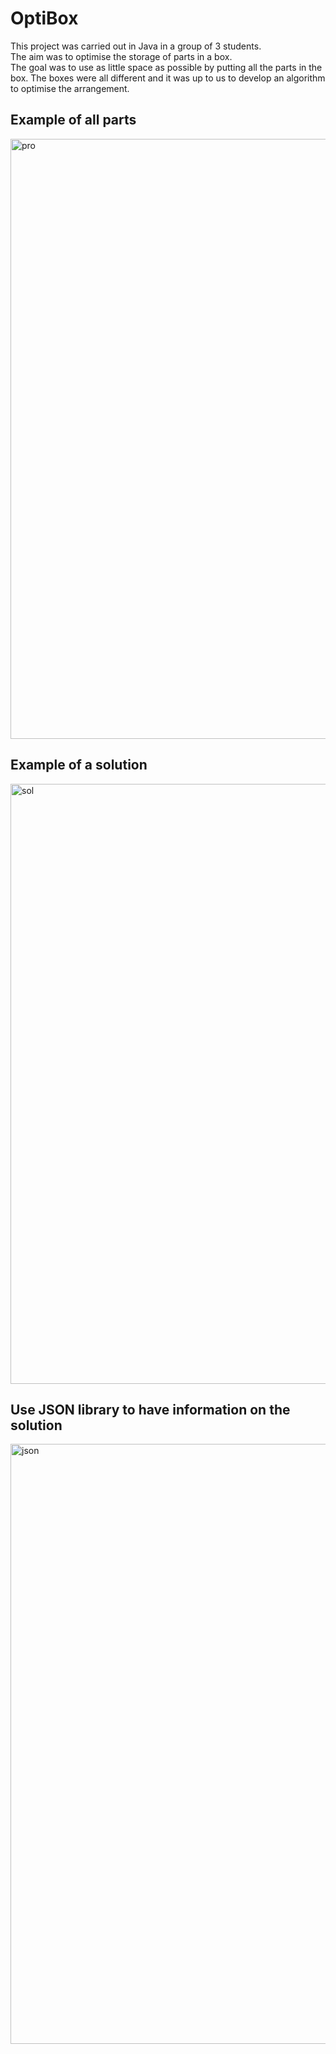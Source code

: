 # OptiBox
This project was carried out in Java in a group of 3 students.  
The aim was to optimise the storage of parts in a box.  
The goal was to use as little space as possible by putting all the parts in the box. The boxes were all different and it was up to us to develop an algorithm to optimise the arrangement.

## Example of all parts
<img width="960" alt="pro" src="https://user-images.githubusercontent.com/56001431/186932404-ed348553-3657-4282-b4ee-fabb17366aa5.png">

## Example of a solution
<img width="960" alt="sol" src="https://user-images.githubusercontent.com/56001431/186932346-0791c41c-70b2-4d28-adaa-27c6d74609d3.png">

## Use JSON library to have information on the solution
<img width="960" alt="json" src="https://user-images.githubusercontent.com/56001431/186932741-fb3b73ee-e4e3-45a6-8525-9b7bbe591b4c.png">
